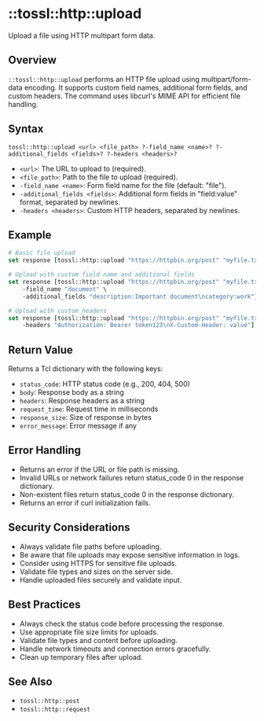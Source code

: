 # ::tossl::http::upload

Upload a file using HTTP multipart form data.

## Overview

`::tossl::http::upload` performs an HTTP file upload using multipart/form-data encoding. It supports custom field names, additional form fields, and custom headers. The command uses libcurl's MIME API for efficient file handling.

## Syntax

```
tossl::http::upload <url> <file_path> ?-field_name <name>? ?-additional_fields <fields>? ?-headers <headers>?
```

- `<url>`: The URL to upload to (required).
- `<file_path>`: Path to the file to upload (required).
- `-field_name <name>`: Form field name for the file (default: "file").
- `-additional_fields <fields>`: Additional form fields in "field:value" format, separated by newlines.
- `-headers <headers>`: Custom HTTP headers, separated by newlines.

## Example

```tcl
# Basic file upload
set response [tossl::http::upload "https://httpbin.org/post" "myfile.txt"]

# Upload with custom field name and additional fields
set response [tossl::http::upload "https://httpbin.org/post" "myfile.txt" \
    -field_name "document" \
    -additional_fields "description:Important document\ncategory:work"]

# Upload with custom headers
set response [tossl::http::upload "https://httpbin.org/post" "myfile.txt" \
    -headers "Authorization: Bearer token123\nX-Custom-Header: value"]
```

## Return Value

Returns a Tcl dictionary with the following keys:
- `status_code`: HTTP status code (e.g., 200, 404, 500)
- `body`: Response body as a string
- `headers`: Response headers as a string
- `request_time`: Request time in milliseconds
- `response_size`: Size of response in bytes
- `error_message`: Error message if any

## Error Handling

- Returns an error if the URL or file path is missing.
- Invalid URLs or network failures return status_code 0 in the response dictionary.
- Non-existent files return status_code 0 in the response dictionary.
- Returns an error if curl initialization fails.

## Security Considerations

- Always validate file paths before uploading.
- Be aware that file uploads may expose sensitive information in logs.
- Consider using HTTPS for sensitive file uploads.
- Validate file types and sizes on the server side.
- Handle uploaded files securely and validate input.

## Best Practices

- Always check the status code before processing the response.
- Use appropriate file size limits for uploads.
- Validate file types and content before uploading.
- Handle network timeouts and connection errors gracefully.
- Clean up temporary files after upload.

## See Also
- `tossl::http::post`
- `tossl::http::request` 